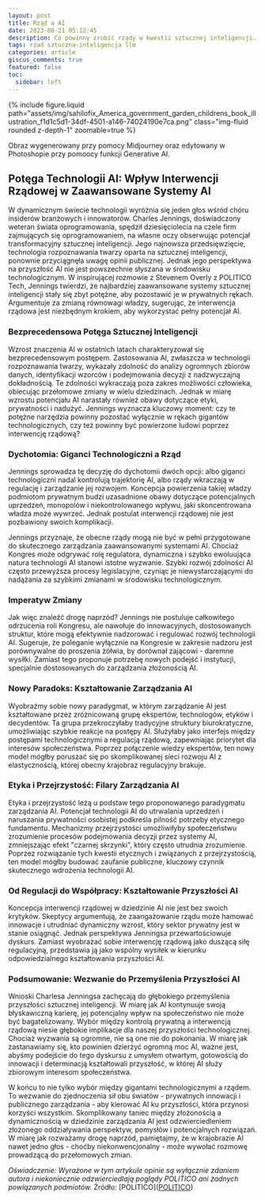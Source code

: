 ```yaml
---
layout: post
title: Rząd a AI 
date: 2023-08-21 05:12:45
description: Co powinny zrobić rządy w kwestii sztucznej inteligencji.
tags: rzad sztuczna-inteligencja llm 
categories: article
giscus_comments: true
featured: false
toc:
  sidebar: left
---
```


{% include figure.liquid path="assets/img/sahilofix_America_government_garden_childrens_book_illustration_f1d1c5d1-34df-4501-a146-74024190e7ca.png" class="img-fluid rounded z-depth-1" zoomable=true %}
<div class="caption">
    Obraz wygenerowany przy pomocy Midjourney oraz edytowany w Photoshopie przy pomoocy funkcji Generative AI.
</div>

## **Potęga Technologii AI: Wpływ Interwencji Rządowej w Zaawansowane Systemy AI**

W dynamicznym świecie technologii wyróżnia się jeden głos wśród chóru insiderów branżowych i innowatorów. Charles Jennings, doświadczony weteran świata oprogramowania, spędził dziesięciolecia na czele firm zajmujących się oprogramowaniem, na własne oczy obserwując potencjał transformacyjny sztucznej inteligencji. Jego najnowsza przedsięwzięcie, technologia rozpoznawania twarzy oparta na sztucznej inteligencji, ponownie przyciągnęła uwagę opinii publicznej. Jednak jego perspektywa na przyszłość AI nie jest powszechnie słyszana w środowisku technologicznym. W inspirującej rozmowie z Stevenem Overly z POLITICO Tech, Jennings twierdzi, że najbardziej zaawansowane systemy sztucznej inteligencji stały się zbyt potężne, aby pozostawić je w prywatnych rękach. Argumentuje za zmianą równowagi władzy, sugerując, że interwencja rządowa jest niezbędnym krokiem, aby wykorzystać pełny potencjał AI.

### **Bezprecedensowa Potęga Sztucznej Inteligencji**

Wzrost znaczenia AI w ostatnich latach charakteryzował się bezprecedensowym postępem. Zastosowania AI, zwłaszcza w technologii rozpoznawania twarzy, wykazały zdolność do analizy ogromnych zbiorów danych, identyfikacji wzorców i podejmowania decyzji z nadzwyczajną dokładnością. Te zdolności wykraczają poza zakres możliwości człowieka, obiecując przełomowe zmiany w wielu dziedzinach. Jednak w miarę wzrostu potencjału AI narastały również obawy dotyczące etyki, prywatności i nadużyć. Jennings wyznacza kluczowy moment: czy te potężne narzędzia powinny pozostać wyłącznie w rękach gigantów technologicznych, czy też powinny być powierzone ludowi poprzez interwencję rządową?

### **Dychotomia: Giganci Technologiczni a Rząd**

Jennings sprowadza tę decyzję do dychotomii dwóch opcji: albo giganci technologiczni nadal kontrolują trajektorię AI, albo rządy wkraczają w regulację i zarządzanie jej rozwojem. Koncepcja powierzenia takiej władzy podmiotom prywatnym budzi uzasadnione obawy dotyczące potencjalnych uprzedzeń, monopolów i niekontrolowanego wpływu, jaki skoncentrowana władza może wywrzeć. Jednak postulat interwencji rządowej nie jest pozbawiony swoich komplikacji.

Jennings przyznaje, że obecne rządy mogą nie być w pełni przygotowane do skutecznego zarządzania zaawansowanymi systemami AI. Chociaż Kongres może odgrywać rolę regulatora, dynamiczna i szybko ewoluująca natura technologii AI stanowi istotne wyzwanie. Szybki rozwój zdolności AI często przewyższa procesy legislacyjne, czyniąc je niewystarczającymi do nadążania za szybkimi zmianami w środowisku technologicznym.

### **Imperatyw Zmiany**

Jak więc znaleźć drogę naprzód? Jennings nie postuluje całkowitego odrzucenia roli Kongresu, ale nawołuje do innowacyjnych, dostosowanych struktur, które mogą efektywnie nadzorować i regulować rozwój technologii AI. Sugeruje, że poleganie wyłącznie na Kongresie w zakresie nadzoru jest porównywalne do proszenia żółwia, by dorównał zającowi - daremne wysiłki. Zamiast tego proponuje potrzebę nowych podejść i instytucji, specjalnie dostosowanych do zarządzania złożonością AI.

### **Nowy Paradoks: Kształtowanie Zarządzania AI**

Wyobraźmy sobie nowy paradygmat, w którym zarządzanie AI jest kształtowane przez zróżnicowaną grupę ekspertów, technologów, etyków i decydentów. Ta grupa przekroczyłaby tradycyjne struktury biurokratyczne, umożliwiając szybkie reakcje na postępy AI. Służyłaby jako interfejs między postępami technologicznymi a regulacją rządową, zapewniając priorytet dla interesów społeczeństwa. Poprzez połączenie wiedzy ekspertów, ten nowy model mógłby poruszać się po skomplikowanej sieci rozwoju AI z elastycznością, której obecny krajobraz regulacyjny brakuje.

### **Etyka i Przejrzystość: Filary Zarządzania AI**

Etyka i przejrzystość leżą u podstaw tego proponowanego paradygmatu zarządzania AI. Potencjał technologii AI do utrwalania uprzedzeń i naruszania prywatności osobistej podkreśla pilność potrzeby etycznego fundamentu. Mechanizmy przejrzystości umożliwiłyby społeczeństwu zrozumienie procesów podejmowania decyzji przez systemy AI, zmniejszając efekt "czarnej skrzynki", który często utrudnia zrozumienie. Poprzez rozwiązanie tych kwestii etycznych i związanych z przejrzystością, ten model mógłby budować zaufanie publiczne, kluczowy czynnik skutecznego wdrożenia technologii AI.

### **Od Regulacji do Współpracy: Kształtowanie Przyszłości AI**

Koncepcja interwencji rządowej w dziedzinie AI nie jest bez swoich krytyków. Skeptycy argumentują, że zaangażowanie rządu może hamować innowacje i utrudniać dynamiczny wzrost, który sektor prywatny jest w stanie osiągnąć. Jednak perspektywa Jenningsa przewartościowuje dyskurs. Zamiast wyobrażać sobie interwencję rządową jako duszącą siłę regulacyjną, przedstawia ją jako wspólny wysiłek w kierunku odpowiedzialnego kształtowania przyszłości AI.

### **Podsumowanie: Wezwanie do Przemyślenia Przyszłości AI**

Wnioski Charlesa Jenningsa zachęcają do głębokiego przemyślenia przyszłości sztucznej inteligencji. W miarę jak AI kontynuuje swoją błyskawiczną karierę, jej potencjalny wpływ na społeczeństwo nie może być bagatelizowany. Wybór między kontrolą prywatną a interwencją rządową niesie głębokie implikacje dla naszej przyszłości technologicznej. Chociaż wyzwania są ogromne, nie są one nie do pokonania. W miarę jak zastanawiamy się, kto powinien dzierżyć ogromną moc AI, ważne jest, abyśmy podejście do tego dyskursu z umysłem otwartym, gotowością do innowacji i determinacją kształtowali przyszłość, w której AI służy zbiorowym interesom społeczeństwa.

W końcu to nie tylko wybór między gigantami technologicznymi a rządem. To wezwanie do zjednoczenia sił obu światów - prywatnych innowacji i publicznego zarządzania - aby kierować AI ku przyszłości, która przynosi korzyści wszystkim. Skomplikowany taniec między złożonością a dynamicznością w dziedzinie zarządzania AI jest odzwierciedleniem złożonego oddziaływania perspektyw, pomysłów i potencjalnych rozwiązań. W miarę jak rozważamy drogę naprzód, pamiętajmy, że w krajobrazie AI nawet jedno głos - choćby niekonwencjonalny - może wywołać rozmowę prowadzącą do przełomowych zmian.

*Oświadczenie: Wyrażone w tym artykule opinie są wyłącznie zdaniem autora i niekoniecznie odzwierciedlają poglądy POLITICO ani żadnych powiązanych podmiotów.*
Źródło: [POLITICO](<a href="https://politico-tech.simplecast.com/episodes/one-techs-bold-idea-ai-is-the-new-atomic-energy-nationalize-it">POLITICO</a>)